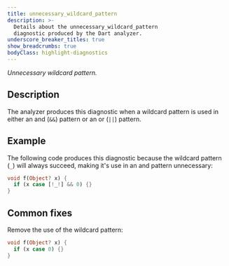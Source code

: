 ```yaml
---
title: unnecessary_wildcard_pattern
description: >-
  Details about the unnecessary_wildcard_pattern
  diagnostic produced by the Dart analyzer.
underscore_breaker_titles: true
show_breadcrumbs: true
bodyClass: highlight-diagnostics
---
```


_Unnecessary wildcard pattern._

## Description

The analyzer produces this diagnostic when a wildcard pattern is used in
either an and (`&&`) pattern or an or (`||`) pattern.

## Example

The following code produces this diagnostic because the wildcard pattern
(`_`) will always succeed, making it's use in an and pattern unnecessary:

```dart
void f(Object? x) {
  if (x case [!_!] && 0) {}
}
```

## Common fixes

Remove the use of the wildcard pattern:

```dart
void f(Object? x) {
  if (x case 0) {}
}
```
